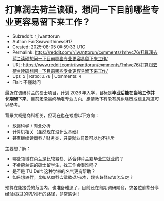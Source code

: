 # 打算润去荷兰读硕，想问一下目前哪些专业更容易留下来工作？

- Subreddit: r_iwanttorun
- Author: FairSeaworthiness917
- Created: 2025-08-05 00:59:33 UTC
- Permalink: https://reddit.com/r/iwanttorun/comments/1mhvc76/打算润去荷兰读硕想问一下目前哪些专业更容易留下来工作/
- URL: https://www.reddit.com/r/iwanttorun/comments/1mhvc76/打算润去荷兰读硕想问一下目前哪些专业更容易留下来工作/
- Ups: 5 | Ratio: 0.78 | Comments: 4
- Flair: 不懂就问


最近在调研荷兰的硕士项目，计划 2026
年入学，目标是**毕业后能在当地工作并长期留下来**，目前还没最终确定专业方向，想请教下有没有类似经历或信息渠道可以参考。

背景大概是商科相关，但现在也在考虑以下方向：

- 数据科学 / 商业分析
- 计算机相关（虽然现在没什么基础）
- 甚至继续读商科 / 财务类，只要就业前景可以也不排斥

主要想了解：

- 哪些领域在荷兰是比较紧缺、适合非荷兰籍毕业生就业的？
- 不会荷兰语的硕士留学生，找工作会很难吗？
- 是不是 TU Delft 这种学校的名气更有帮助？
- 如果想转行，比如从商科去做数据/技术，现实路径应该怎么走？

预算在能接受的范围内，也准备雅思了，目前还在前期调研阶段，求各位前辈分享经验/踩过的坑/推荐的路径，非常感谢！

